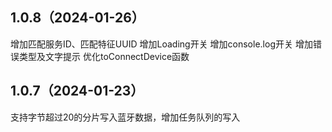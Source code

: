 ## 1.0.8（2024-01-26）
增加匹配服务ID、匹配特征UUID
增加Loading开关
增加console.log开关
增加错误类型及文字提示
优化toConnectDevice函数


## 1.0.7（2024-01-23）
支持字节超过20的分片写入蓝牙数据，增加任务队列的写入
